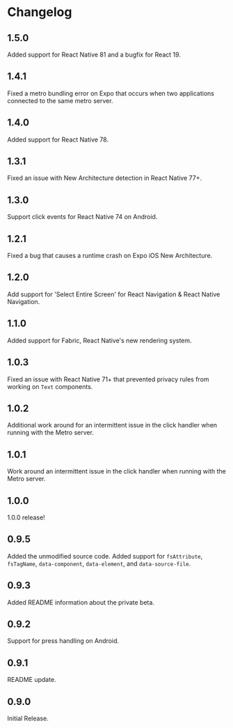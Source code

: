 # Changelog

## 1.5.0

Added support for React Native 81 and a bugfix for React 19.

## 1.4.1

Fixed a metro bundling error on Expo that occurs when two applications connected to the same metro server.

## 1.4.0

Added support for React Native 78.

## 1.3.1

Fixed an issue with New Architecture detection in React Native 77+.

## 1.3.0

Support click events for React Native 74 on Android.

## 1.2.1

Fixed a bug that causes a runtime crash on Expo iOS New Architecture.

## 1.2.0

Add support for 'Select Entire Screen' for React Navigation & React Native Navigation.

## 1.1.0

Added support for Fabric, React Native's new rendering system.

## 1.0.3

Fixed an issue with React Native 71+ that prevented privacy rules from working on `Text` components.

## 1.0.2

Additional work around for an intermittent issue in the click handler when running with the Metro server.

## 1.0.1

Work around an intermittent issue in the click handler when running with the Metro server.

## 1.0.0

1.0.0 release!

## 0.9.5

Added the unmodified source code.
Added support for `fsAttribute`, `fsTagName`, `data-component`, `data-element`, and `data-source-file`.

## 0.9.3

Added README information about the private beta.

## 0.9.2

Support for press handling on Android.

## 0.9.1

README update.

## 0.9.0

Initial Release.
